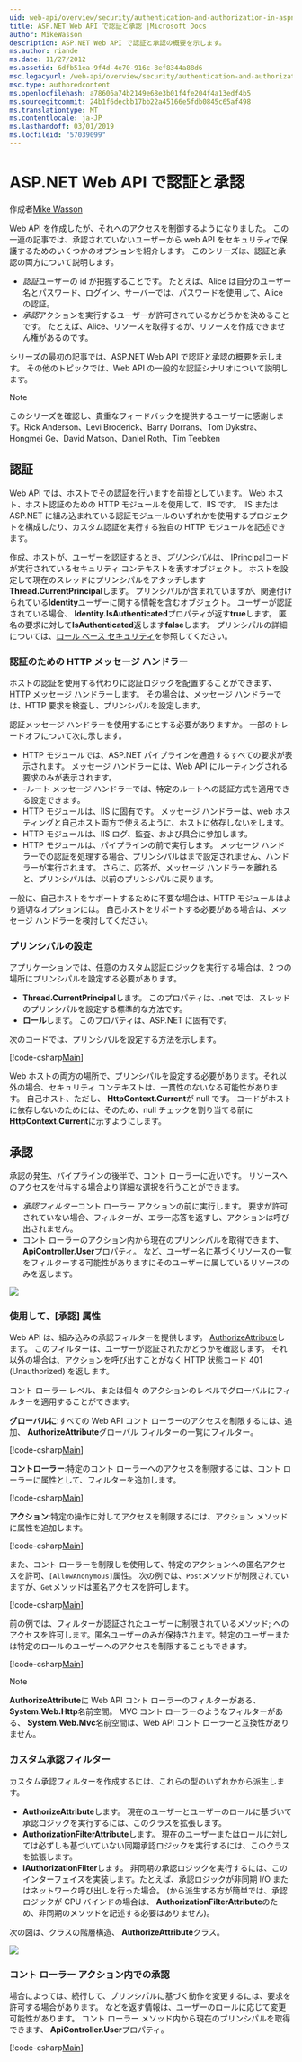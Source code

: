 ```yaml
---
uid: web-api/overview/security/authentication-and-authorization-in-aspnet-web-api
title: ASP.NET Web API で認証と承認 |Microsoft Docs
author: MikeWasson
description: ASP.NET Web API で認証と承認の概要を示します。
ms.author: riande
ms.date: 11/27/2012
ms.assetid: 6dfb51ea-9f4d-4e70-916c-8ef8344a88d6
msc.legacyurl: /web-api/overview/security/authentication-and-authorization-in-aspnet-web-api
msc.type: authoredcontent
ms.openlocfilehash: a78606a74b2149e68e3b01f4fe204f4a13edf4b5
ms.sourcegitcommit: 24b1f6decbb17bb22a45166e5fdb0845c65af498
ms.translationtype: MT
ms.contentlocale: ja-JP
ms.lasthandoff: 03/01/2019
ms.locfileid: "57039099"
---
```

<a name="authentication-and-authorization-in-aspnet-web-api"></a>ASP.NET Web API で認証と承認
====================
作成者[Mike Wasson](https://github.com/MikeWasson)

Web API を作成したが、それへのアクセスを制御するようになりました。 この一連の記事では、承認されていないユーザーから web API をセキュリティで保護するためのいくつかのオプションを紹介します。 このシリーズは、認証と承認の両方について説明します。

- *認証*ユーザーの id が把握することです。 たとえば、Alice は自分のユーザー名とパスワード、ログイン、サーバーでは、パスワードを使用して、Alice の認証。
- *承認*アクションを実行するユーザーが許可されているかどうかを決めることです。 たとえば、Alice、リソースを取得するが、リソースを作成できません権があるのです。

シリーズの最初の記事では、ASP.NET Web API で認証と承認の概要を示します。 その他のトピックでは、Web API の一般的な認証シナリオについて説明します。

> [!NOTE]
> このシリーズを確認し、貴重なフィードバックを提供するユーザーに感謝します。Rick Anderson、Levi Broderick、Barry Dorrans、Tom Dykstra、Hongmei Ge、David Matson、Daniel Roth、Tim Teebken


## <a name="authentication"></a>認証

Web API では、ホストでその認証を行いますを前提としています。 Web ホスト、ホスト認証のための HTTP モジュールを使用して、IIS です。 IIS または ASP.NET に組み込まれている認証モジュールのいずれかを使用するプロジェクトを構成したり、カスタム認証を実行する独自の HTTP モジュールを記述できます。

作成、ホストが、ユーザーを認証するとき、*プリンシパル*は、 [IPrincipal](https://msdn.microsoft.com/library/System.Security.Principal.IPrincipal.aspx)コードが実行されているセキュリティ コンテキストを表すオブジェクト。 ホストを設定して現在のスレッドにプリンシパルをアタッチします**Thread.CurrentPrincipal**します。 プリンシパルが含まれていますが、関連付けられている**Identity**ユーザーに関する情報を含むオブジェクト。 ユーザーが認証されている場合、 **Identity.IsAuthenticated**プロパティが返す**true**します。 匿名の要求に対して**IsAuthenticated**返します**false**します。 プリンシパルの詳細については、[ロール ベース セキュリティ](https://msdn.microsoft.com/library/shz8h065.aspx)を参照してください。

### <a name="http-message-handlers-for-authentication"></a>認証のための HTTP メッセージ ハンドラー

ホストの認証を使用する代わりに認証ロジックを配置することができます、 [HTTP メッセージ ハンドラー](../advanced/http-message-handlers.md)します。 その場合は、メッセージ ハンドラーでは、HTTP 要求を検査し、プリンシパルを設定します。

認証メッセージ ハンドラーを使用するにとする必要がありますか。 一部のトレードオフについて次に示します。

- HTTP モジュールでは、ASP.NET パイプラインを通過するすべての要求が表示されます。 メッセージ ハンドラーには、Web API にルーティングされる要求のみが表示されます。
- -ルート メッセージ ハンドラーでは、特定のルートへの認証方式を適用できる設定できます。
- HTTP モジュールは、IIS に固有です。 メッセージ ハンドラーは、web ホスティングと自己ホスト両方で使えるように、ホストに依存しないをします。
- HTTP モジュールは、IIS ログ、監査、および具合に参加します。
- HTTP モジュールは、パイプラインの前で実行します。 メッセージ ハンドラーでの認証を処理する場合、プリンシパルはまで設定されません、ハンドラーが実行されます。 さらに、応答が、メッセージ ハンドラーを離れると、プリンシパルは、以前のプリンシパルに戻ります。

一般に、自己ホストをサポートするために不要な場合は、HTTP モジュールはより適切なオプションには。 自己ホストをサポートする必要がある場合は、メッセージ ハンドラーを検討してください。

### <a name="setting-the-principal"></a>プリンシパルの設定

アプリケーションでは、任意のカスタム認証ロジックを実行する場合は、2 つの場所にプリンシパルを設定する必要があります。

- **Thread.CurrentPrincipal**します。 このプロパティは、.net では、スレッドのプリンシパルを設定する標準的な方法です。
- **ロール**します。 このプロパティは、ASP.NET に固有です。

次のコードでは、プリンシパルを設定する方法を示します。

[!code-csharp[Main](authentication-and-authorization-in-aspnet-web-api/samples/sample1.cs)]

Web ホストの両方の場所で、プリンシパルを設定する必要があります。それ以外の場合、セキュリティ コンテキストは、一貫性のないなる可能性があります。 自己ホスト、ただし、 **HttpContext.Current**が null です。 コードがホストに依存しないのためには、そのため、null チェックを割り当てる前に**HttpContext.Current**に示すようにします。

## <a name="authorization"></a>承認

承認の発生、パイプラインの後半で、コント ローラーに近いです。 リソースへのアクセスを付与する場合より詳細な選択を行うことができます。

- *承認フィルター*コント ローラー アクションの前に実行します。 要求が許可されていない場合、フィルターが、エラー応答を返すし、アクションは呼び出されません。
- コント ローラーのアクション内から現在のプリンシパルを取得できます、 **ApiController.User**プロパティ。 など、ユーザー名に基づくリソースの一覧をフィルターする可能性がありますにそのユーザーに属しているリソースのみを返します。

![](authentication-and-authorization-in-aspnet-web-api/_static/image1.png)

<a id="auth3"></a>
### <a name="using-the-authorize-attribute"></a>使用して、[承認] 属性

Web API は、組み込みの承認フィルターを提供します。 [AuthorizeAttribute](https://msdn.microsoft.com/library/system.web.http.authorizeattribute.aspx)します。 このフィルターは、ユーザーが認証されたかどうかを確認します。 それ以外の場合は、アクションを呼び出すことがなく HTTP 状態コード 401 (Unauthorized) を返します。

コント ローラー レベル、または個々 のアクションのレベルでグローバルにフィルターを適用することができます。

**グローバルに**:すべての Web API コント ローラーのアクセスを制限するには、追加、 **AuthorizeAttribute**グローバル フィルターの一覧にフィルター。

[!code-csharp[Main](authentication-and-authorization-in-aspnet-web-api/samples/sample2.cs)]

**コントローラー**:特定のコント ローラーへのアクセスを制限するには、コント ローラーに属性として、フィルターを追加します。

[!code-csharp[Main](authentication-and-authorization-in-aspnet-web-api/samples/sample3.cs)]

**アクション**:特定の操作に対してアクセスを制限するには、アクション メソッドに属性を追加します。

[!code-csharp[Main](authentication-and-authorization-in-aspnet-web-api/samples/sample4.cs)]

また、コント ローラーを制限しを使用して、特定のアクションへの匿名アクセスを許可、`[AllowAnonymous]`属性。 次の例では、`Post`メソッドが制限されていますが、`Get`メソッドは匿名アクセスを許可します。

[!code-csharp[Main](authentication-and-authorization-in-aspnet-web-api/samples/sample5.cs)]

前の例では、フィルターが認証されたユーザーに制限されているメソッド; へのアクセスを許可します。匿名ユーザーのみが保持されます。特定のユーザーまたは特定のロールのユーザーへのアクセスを制限することもできます。

[!code-csharp[Main](authentication-and-authorization-in-aspnet-web-api/samples/sample6.cs)]

> [!NOTE]
> **AuthorizeAttribute**に Web API コント ローラーのフィルターがある、 **System.Web.Http**名前空間。 MVC コント ローラーのようなフィルターがある、 **System.Web.Mvc**名前空間は、Web API コント ローラーと互換性がありません。


### <a name="custom-authorization-filters"></a>カスタム承認フィルター

カスタム承認フィルターを作成するには、これらの型のいずれかから派生します。

- **AuthorizeAttribute**します。 現在のユーザーとユーザーのロールに基づいて承認ロジックを実行するには、このクラスを拡張します。
- **AuthorizationFilterAttribute**します。 現在のユーザーまたはロールに対しては必ずしも基づいていない同期承認ロジックを実行するには、このクラスを拡張します。
- **IAuthorizationFilter**します。 非同期の承認ロジックを実行するには、このインターフェイスを実装します。たとえば、承認ロジックが非同期 I/O またはネットワーク呼び出しを行った場合。 (から派生する方が簡単では、承認ロジックが CPU バインドの場合は、 **AuthorizationFilterAttribute**のため、非同期のメソッドを記述する必要はありません)。

次の図は、クラスの階層構造、 **AuthorizeAttribute**クラス。

![](authentication-and-authorization-in-aspnet-web-api/_static/image2.png)

### <a name="authorization-inside-a-controller-action"></a>コント ローラー アクション内での承認

場合によっては、続行して、プリンシパルに基づく動作を変更するには、要求を許可する場合があります。 などを返す情報は、ユーザーのロールに応じて変更可能性があります。 コント ローラー メソッド内から現在のプリンシパルを取得できます、 **ApiController.User**プロパティ。

[!code-csharp[Main](authentication-and-authorization-in-aspnet-web-api/samples/sample7.cs)]
